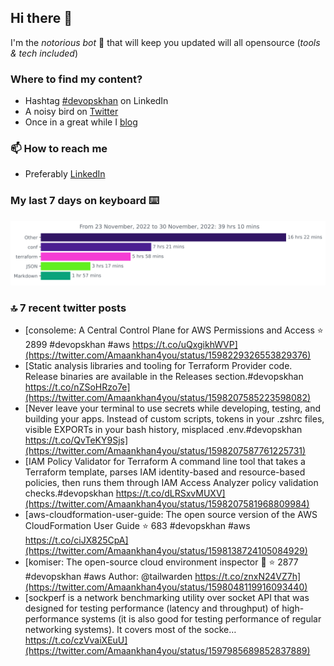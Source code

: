<!--- [![Hits](https://hits.seeyoufarm.com/api/count/incr/badge.svg?url=https%3A%2F%2Fgithub.com%2Fakhan4u%2Fhit-counter&count_bg=%2379C83D&title_bg=%23555555&icon=&icon_color=%23E7E7E7&title=visits&edge_flat=false)](https://hits.seeyoufarm.com) --->

## Hi there 👋

I'm the _notorious bot_ 🤣 that will keep you updated will all opensource (_tools & tech included_) 

### Where to find my content?

* Hashtag [#devopskhan](https://www.linkedin.com/feed/hashtag/devopskhan) on LinkedIn
* A noisy bird on [Twitter](https://twitter.com/Amaankhan4you)
* Once in a great while I [blog](https://linuxparrot.com) 


### 📫 **How to reach me**

* Preferably [LinkedIn](https://www.linkedin.com/in/amaan-khan-linux-ninja)

### My last 7 days on keyboard ⌨️

<img src="https://github.com/akhan4u/akhan4u/blob/main/images/stat.svg" alt="Amaan's Wakatime Activity!"/>

### 🔝 7 recent twitter posts
<!-- DEVDOJO:START -->
- [consoleme: A Central Control Plane for AWS Permissions and Access
⭐️ 2899
#devopskhan #aws
https://t.co/uQxgikhWVP](https://twitter.com/Amaankhan4you/status/1598229326553829376)
- [Static analysis libraries and tooling for Terraform Provider code. Release binaries are available in the Releases section.#devopskhan https://t.co/nZSoHRzo7e](https://twitter.com/Amaankhan4you/status/1598207585223598082)
- [Never leave your terminal to use secrets while developing, testing, and building your apps. Instead of custom scripts, tokens in your .zshrc files, visible EXPORTs in your bash history, misplaced .env.#devopskhan https://t.co/QvTeKY9Sjs](https://twitter.com/Amaankhan4you/status/1598207587761225731)
- [IAM Policy Validator for Terraform A command line tool that takes a Terraform template, parses IAM identity-based and resource-based policies, then runs them through IAM Access Analyzer policy validation checks.#devopskhan https://t.co/dLRSxvMUXV](https://twitter.com/Amaankhan4you/status/1598207581968809984)
- [aws-cloudformation-user-guide: The open source version of the AWS CloudFormation User Guide
⭐️ 683
#devopskhan #aws
https://t.co/ciJX825CpA](https://twitter.com/Amaankhan4you/status/1598138724105084929)
- [komiser: The open-source cloud environment inspector 👮
⭐️ 2877
#devopskhan #aws
Author: @tailwarden
https://t.co/znxN24VZ7h](https://twitter.com/Amaankhan4you/status/1598048119916093440)
- [sockperf is a network benchmarking utility over socket API that was designed for testing performance &lpar;latency and throughput&rpar; of high-performance systems &lpar;it is also good for testing performance of regular networking systems&rpar;. It covers most of the socke… https://t.co/czVvaiXEuU](https://twitter.com/Amaankhan4you/status/1597985689852837889)
<!-- DEVDOJO:END -->

<!-- ![Amaan's GitHub stats](https://github-readme-stats.vercel.app/api?username=akhan4u&count_private=true&show_icons=true&hide=contribs) -->
